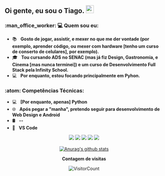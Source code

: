 <h2> Oi gente, eu sou o <strong>Tiago</strong>. <img src="https://github.com/souvikguria98/souvikguria98/blob/master/Hi.gif" width="25"></h2>

<h3> :man_office_worker: 💻 Quem sou eu: </h3>

- :books: &nbsp; <strong>Gosto de jogar, assistir, e mexer no que me der vontade (por exemplo, aprender código, ou mexer com hardware [tenho um curso de conserto de celulares], por exemplo).</strong>
- 🎓 &nbsp; <strong>Tou cursando ADS no SENAC (mas já fiz Design, Gastronomia, e Cinema [mas nunca terminei]) e um curso de Desenvolvimento Full Stack pela Infinity School.</strong>
- :computer: &nbsp; <strong>Por enquanto, estou focando principalmente em Pyhon.</strong>

<h3>:atom: Competências Técnicas: </h3>

- 💻 &nbsp; <strong>[Por enquanto, apenas] Python</strong>
- 🌐 &nbsp; <strong>Após pegar a "manha", pretendo seguir para desenvolvimento de Web Design e Android</strong>
- 🛢 &nbsp; <strong>--</strong>
- 🔧 &nbsp; <strong>VS Code</strong>


<div align="center">
  <a href="#" alt="Gmail">
  <img src="https://img.shields.io/badge/-Gmail-FF0000?style=flat-square&labelColor=FF0000&logo=gmail&logoColor=white&link=LINK-DO-SEU-EMAIL" /></a>

  <a href="#" alt="Linkedin">
  <img src="https://img.shields.io/badge/-Linkedin-0e76a8?style=flat-square&logo=Linkedin&logoColor=white&link=LINK-DO-SEU-LINKEDIN" /></a>
  
  <a href="#" alt="WhatsApp">
  <img src="https://img.shields.io/badge/-WhatsApp-25d366?style=flat-square&labelColor=25d366&logo=whatsapp&logoColor=white&link=API-DO-SEU-WHATSAPP"/></a>
  
  <a href="#" alt="Facebook">
  <img src="https://img.shields.io/badge/-Facebook-3b5998?style=flat-square&labelColor=3b5998&logo=facebook&logoColor=white&link=LINK-DO-SEU-FACEBOOK"/></a>

  <a href="#" alt="Instagram">
  <img src="https://img.shields.io/badge/-Instagram-DF0174?style=flat-square&labelColor=DF0174&logo=instagram&logoColor=white&link=LINK-DO-SEU-INSTAGRAM"/></a>
<div>
 

</br>
<div align="center">
<a href="https://github-readme-stats.anuraghazra1.vercel.app/api?username=teago777"><img src="https://github-readme-stats.anuraghazra1.vercel.app/api?username=teago777&show_icons=true&include_all_commits=true&theme=radical" alt="Anurag's github stats"/>
</a>
</div>

**Contagem de visitas**

![VisitorCount](https://profile-counter.glitch.me/{teago777}/count.svg)
